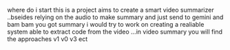 where do i start
this is a project aims to create a smart video summarizer ..bseides relying on the audio to make summary and just send to gemini and bam bam you got summary i would try to work on creating a realiable system able to extract code from the video ...in video summary you will find the approaches v1 v0 v3 ect 
